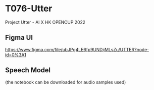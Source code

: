 # T076-Utter
Project Utter - AI X HK OPENCUP 2022

## Figma UI
https://www.figma.com/file/ubJPg4LE6fp9UNDijMLsZu/UTTER?node-id=0%3A1

## Speech Model
(the notebook can be downloaded for audio samples used)

